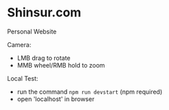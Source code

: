 # Shinsur.com
Personal Website

Camera: 
- LMB drag to rotate
- MMB wheel/RMB hold to zoom

Local Test:
- run the command `npm run devstart` (npm required)
- open 'localhost' in browser
